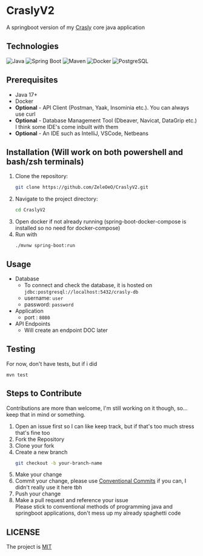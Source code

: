 # CraslyV2
A springboot version of my [Crasly]() core java application

## Technologies
![Java](https://img.shields.io/badge/Java-17%2B-orange?logo=openjdk&logoColor=white)
![Spring Boot](https://img.shields.io/badge/Spring%20Boot-3.1-green?logo=springboot&logoColor=white)
![Maven](https://img.shields.io/badge/Maven-3.6%2B-blue?logo=apachemaven&logoColor=white)
![Docker](https://img.shields.io/badge/Docker-Containerized-blue?logo=docker&logoColor=white)
![PostgreSQL](https://img.shields.io/badge/PostgreSQL-15%2B-blue?logo=postgresql&logoColor=white)

## Prerequisites
- Java 17+
- Docker
- **Optional** - API Client (Postman, Yaak, Insominia etc.). You can always use curl
- **Optional** - Database Management Tool (Dbeaver, Navicat, DataGrip etc.) I think some IDE's come inbuilt with them
- **Optional** - An IDE such as IntelliJ, VSCode, Netbeans


## Installation (Will work on both powershell and bash/zsh terminals)
1. Clone the repository:
   ```bash
   git clone https://github.com/ZeleOeO/CraslyV2.git
   ```
2. Navigate to the project directory:
   ```bash
   cd CraslyV2
   ```   
3. Open docker if not already running (spring-boot-docker-compose is installed so no need for docker-compose)
4. Run with
   ```shell
   ./mvnw spring-boot:run
   ```

## Usage
- Database
  - To connect and check the database, it is hosted on `jdbc:postgresql://localhost:5432/crasly-db`
  - username: `user`
  - password: `password`
- Application
  - port : `8080`
- API Endpoints
  - Will create an endpoint DOC later

## Testing
For now, don't have tests, but if i did

```shell
mvn test
```


## Steps to Contribute
Contributions are more than welcome, I'm still working on it though, so... keep that in mind or something.
1. Open an issue first so I can like keep track, but if that's too much stress that's fine too
2. Fork the Repository
3. Clone your fork
4. Create a new branch
   ```bash
   git checkout -b your-branch-name
   ```
5. Make your change
6. Commit your change, please use [Conventional Commits](https://gist.github.com/qoomon/5dfcdf8eec66a051ecd85625518cfd13) if you can, I didn't really use it here tbh
7. Push your change
8. Make a pull request and reference your issue <br>
   Please stick to conventional methods of programming java and springboot applications, don't mess up my already spaghetti code


## LICENSE
The project is [MIT](LICENSE)
